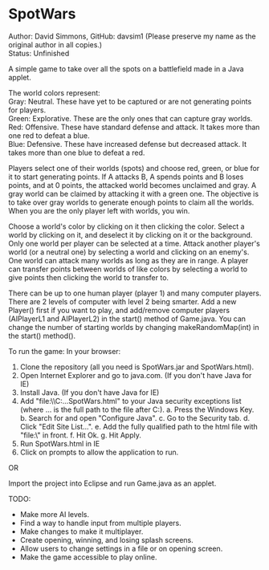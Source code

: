 # SpotWars
Author: David Simmons, GitHub: davsim1 (Please preserve my name as the original author in all copies.)  
Status: Unfinished  

A simple game to take over all the spots on a battlefield made in a Java applet.  

The world colors represent:   
Gray: Neutral.  These have yet to be captured or are not generating points for players.  
Green: Explorative. These are the only ones that can capture gray worlds.  
Red: Offensive.  These have standard defense and attack.  It takes more than one red to defeat a blue.  
Blue: Defensive.  These have increased defense but decreased attack.  It takes more than one blue to defeat a red.  

Players select one of their worlds (spots) and choose red, green, or blue for it 
to start generating points.  If A attacks B, A spends points and B loses 
points, and at 0 points, the attacked world becomes unclaimed and gray.  A gray world 
can be claimed by attacking it with a green one.  The objective is to take over gray 
worlds to generate enough points to claim all the worlds.  When you are the only player 
left with worlds, you win.  

Choose a world's color by clicking on it then clicking the color.  Select a world by 
clicking on it, and deselect it by clicking on it or the background.  Only one world per 
player can be selected at a time.  Attack another player's world (or a neutral one) by selecting 
a world and clicking on an enemy's.  One world can attack many worlds as long as they are in range. A 
player can transfer points between worlds of like colors by selecting a world to give points 
then clicking the world to transfer to.  

There can be up to one human player (player 1) and many computer players.  There are 2 levels of computer 
with level 2 being smarter.  Add a new Player() first if you want to play, and add/remove computer 
players (AIPlayerL1 and AIPlayerL2) in the start() method of Game.java.  You can change the number 
of starting worlds by changing makeRandomMap(int) in the start() method().  

To run the game:
In your browser:
1. Clone the repository (all you need is SpotWars.jar and SpotWars.html).
2. Open Internet Explorer and go to java.com. (If you don't have Java for IE)
3. Install Java. (If you don't have Java for IE)
4. Add "file:\\\C:\...SpotWars.html" to your Java security exceptions list (where ... is the full path 
to the file after C:\).
  a. Press the Windows Key.
  b. Search for and open "Configure Java".
  c. Go to the Security tab.
  d. Click "Edit Site List...".
  e. Add the fully qualified path to the html file with "file:\\\" in front.
  f. Hit Ok.
  g. Hit Apply.
5. Run SpotWars.html in IE
6. Click on prompts to allow the application to run.  

OR

Import the project into Eclipse and run Game.java as an applet.

TODO:
* Make more AI levels.
* Find a way to handle input from multiple players.
* Make changes to make it multiplayer.
* Create opening, winning, and losing splash screens.
* Allow users to change settings in a file or on opening screen.
* Make the game accessible to play online.



